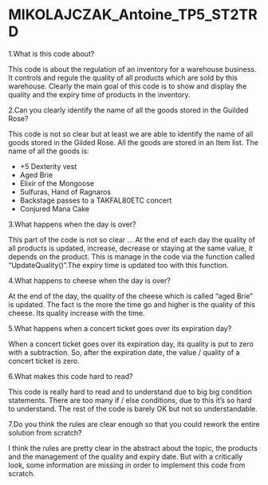 # MIKOLAJCZAK_Antoine_TP5_ST2TRD


1.What is this code about?

This code is about the regulation of an inventory for a warehouse business. It controls and regule the quality of all products which are sold by this warehouse. Clearly the main goal of this code is to show and display the quality and the expiry time of products in the inventory.

2.Can you clearly identify the name of all the goods stored in the Guilded Rose?

This code is not so clear but at least we are able to identify the name of all goods stored in the Gilded Rose. All the goods are stored in an Item list. The name of all the goods is:
-	+5 Dexterity vest 
-	Aged Brie
-	Elixir of the Mongoose
-	Sulfuras, Hand of Ragnaros 
-	Backstage passes to a TAKFAL80ETC concert 
-	Conjured Mana Cake 

3.What happens when the day is over?

This part of the code is not so clear … At the end of each day the quality of all products is updated, increase, decrease or staying at the same value, it depends on the product. This is manage in the code via the function called “UpdateQuality()”.The expiry time is updated too with this function.

4.What happens to cheese when the day is over?

At the end of the day, the quality of the cheese which is called “aged Brie” is updated. The fact is the more the time go and higher is the quality of this cheese. Its quality increase with the time.

5.What happens when a concert ticket goes over its expiration day?

When a concert ticket goes over its expiration day, its quality is put to zero with a subtraction. So, after the expiration date, the value / quality of a concert ticket is zero.

6.What makes this code hard to read?

This code is really hard to read and to understand due to big big condition statements. There are too many if / else conditions, due to this it’s so hard to understand. The rest of the code is barely OK but not so understandable.

7.Do you think the rules are clear enough so that you could rework the entire solution from scratch?

I think the rules are pretty clear in the abstract about the topic, the products and the management of the quality and expiry date. But with a critically look, some information are missing in order to implement this code from scratch.
